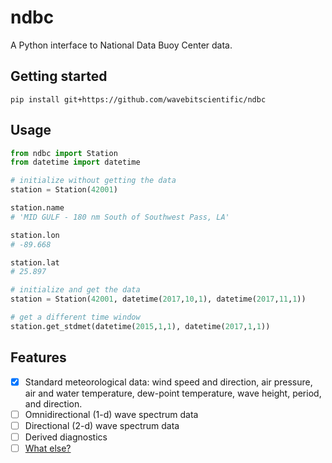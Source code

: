 # ndbc

A Python interface to National Data Buoy Center data.

## Getting started

```
pip install git+https://github.com/wavebitscientific/ndbc
```

## Usage

```python
from ndbc import Station
from datetime import datetime

# initialize without getting the data
station = Station(42001)

station.name
# 'MID GULF - 180 nm South of Southwest Pass, LA'

station.lon
# -89.668

station.lat
# 25.897

# initialize and get the data
station = Station(42001, datetime(2017,10,1), datetime(2017,11,1))

# get a different time window
station.get_stdmet(datetime(2015,1,1), datetime(2017,1,1))

```

## Features

* [x] Standard meteorological data: wind speed and direction, air pressure, air and water temperature, dew-point temperature, wave height, period, and direction.
* [ ] Omnidirectional (1-d) wave spectrum data
* [ ] Directional (2-d) wave spectrum data
* [ ] Derived diagnostics
* [ ] [What else?](https://github.com/wavebitscientific/ndbc/issues/new)
